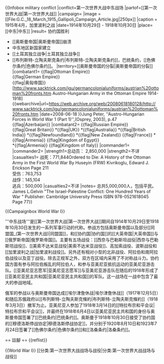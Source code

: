 {{Infobox military conflict
|conflict=第一次世界大战中东战场
|partof=[[第一次世界大战|第一次世界大战]]
|campaign=
|image      = [[File:G.C._18_March_1915_Gallipoli_Campaign_Article.jpg|250px]]
|caption    = 1915年4月，加里波利之战
|date=1914年10月29日 - 1918年10月30日
|place=[[中东|中东]]
|result= 协约国胜利
* [[奥斯曼帝国|奥斯曼帝国]]崩溃
* 中东地区新国家建立
* [[土耳其独立战争|土耳其独立战争]]
* [[布列斯特-立陶夫斯克条约|布列斯特-立陶夫斯克条约]]，巴统条约，[[色佛尔条约|色佛尔条约]]。
|territory=[[奥斯曼帝国的分裂|奥斯曼帝国的分裂]]
|combatant1=
{{flag|Ottoman Empire}}<br>
{{flag|German Empire}}<br>
{{flag|奥匈帝国}}<ref>[http://www.sacktrick.com/igu/germancolonialuniforms/austrian%20ottoman%20fronts.htm Austro-Hungarian Army in the Ottoman Empire 1914-1918] {{webarchive|url=https://web.archive.org/web/20080618180128/http://www.sacktrick.com/igu/germancolonialuniforms/austrian%20ottoman%20fronts.htm |date=2008-06-18 }}</ref><ref>Jung Peter, ''Austro-Hungarian Forces in World War 1 (Part 1)'',(Osprey, 2003), p.47</ref> <br>
{{flag|Azerbaijan}}
|combatant2=
{{flag|Russian Empire}}<br> 
{{flag|Great Britain}}
*{{flag|UK}}
*{{flag|Australia}}
*{{flag|British India}}
*{{flag|Newfoundland}}
*{{flag|New Zealand}}
{{flag|France}}
*{{flag|Armenia}}
{{flag|Kingdom of Egypt}}<br>
*{{flag|Armenia}}
{{flag|Kingdom of Italy}}
|commander1=
|commander2=
|strength1=总动员： 2,850,000
|strength2=不详
|casualties1=
战死：771,844<ref name="Er211">Ordered to Die: A History of the Ottoman Army in the First World War By Huseyin (FRW) Kivrikoglu, Edward J. Erickson Page 211</ref><Br>
受伤：763,753<ref name="Er211"/><Br>
战俘：145,104<ref name="Er211"/><Br>
逃兵：500,000<ref name="Er211"/>
|casualties2=不详
|notes= 总共5,000,000人，包括平民。<ref name="100years">James L.Gelvin "The Israel-Palestine Conflict: One Hundred Years of War " Publisher: Cambridge University Press ISBN 978-0521618045 Page 77</ref>}}

{{Campaignbox World War I}}

'''中东战场'''是[[第一次世界大战|第一次世界大战]]期间自1914年10月29日至1918年10月30日发生的一系列军事行动的代称。参战方包括奥斯曼帝国以及部分[[同盟国_(第一次世界大战)|同盟国]]，和[[协约国|协约国]]的[[大英帝国|大英帝国]]与[[俄罗斯帝国|俄罗斯帝国]]。主要有五场战役：[[西奈与巴勒斯坦战役|西奈与巴勒斯坦战役]]、[[美索不达米亚战役|美索不达米亚战役]]、高加索战役、波斯战役和[[加里波利之战|加里波利战役]]。另外还有相对小型的北非战役、阿拉伯和南阿拉伯战役以及亚丁战役。除去正规军之外，双方在区域内采用了不对称战斗力。协约国方面有参与阿拉伯叛乱的阿拉伯人，和参与亚美尼亚抵抗运动的亚美尼亚游击队。[[亚美尼亚志愿军|亚美尼亚志愿军]]与亚美尼亚游击队在随后的1918年形成了[[亚美尼亚民主共和国|亚美尼亚民主共和国]]的军队。这一战场在一战中包含了最大的参战地域。

俄军的参战以与奥斯曼帝国达成[[埃尔津詹休战|埃尔津詹休战]]（1917年12月5日）和随后苏俄政府以[[布列斯特-立陶夫斯克條約|布列斯特-立陶夫斯克條約]]（1918年3月3日）撤军为止。亚美尼亚人参加了1918年3月14日的[[特拉布宗和平会议|特拉布宗和平会议]]，并最终在1918年6月4日以亚美尼亚民主共和国的身份与奥斯曼帝国签署了[[巴统条约|巴统条约]]。奥斯曼于1918年10月30日接受了协约国的[[穆德洛斯停战协定|穆德洛斯停战协定]]，并分别于1920年8月10日和1923年7月24日签署了[[色佛尔条约|色佛尔条约]]和[[洛桑条约|洛桑条约]]。

== 註腳 ==
{{reflist}}

{{World War I}}
[[分类:第一次世界大战战场与战役|分类:第一次世界大战战场与战役]]